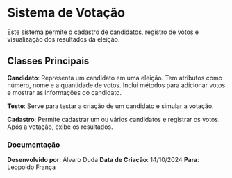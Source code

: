 # Sistema de Votação

Este sistema permite o cadastro de candidatos, registro de votos e visualização dos resultados da eleição.

## Classes Principais

 **Candidato**:
    Representa um candidato em uma eleição.
    Tem atributos como número, nome e a quantidade de votos.
    Inclui métodos para adicionar votos e mostrar as informações do candidato.

 **Teste**:
    Serve para testar a criação de um candidato e simular a votação.

 **Cadastro**:
    Permite cadastrar um ou vários candidatos e registrar os votos.
    Após a votação, exibe os resultados.


### Documentação

 **Desenvolvido por**: Álvaro Duda
 **Data de Criação**: 14/10/2024
 **Para**: Leopoldo França